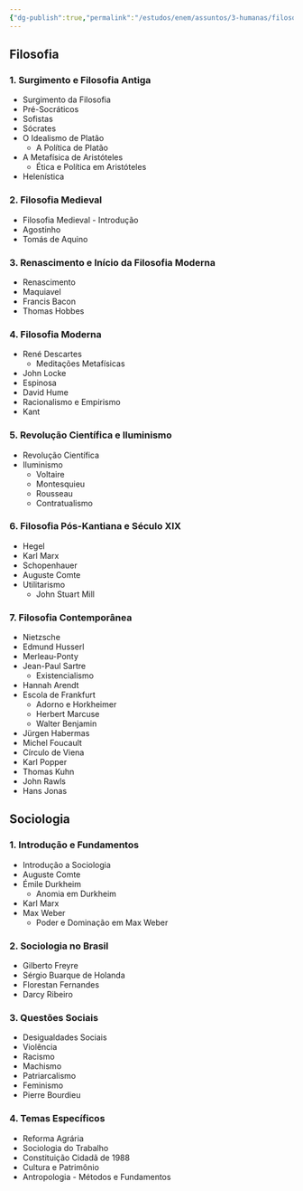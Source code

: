 ```yaml
---
{"dg-publish":true,"permalink":"/estudos/enem/assuntos/3-humanas/filosofia-e-sociologia/","updated":"2025-03-08T18:09:44.604-03:00"}
---
```


## Filosofia

### 1. Surgimento e Filosofia Antiga

- Surgimento da Filosofia
- Pré-Socráticos
- Sofistas
- Sócrates
- O Idealismo de Platão
	- A Política de Platão
- A Metafísica de Aristóteles
	- Ética e Política em Aristóteles
- Helenística

### 2. Filosofia Medieval

- Filosofia Medieval - Introdução
- Agostinho
- Tomás de Aquino

### 3. Renascimento e Início da Filosofia Moderna

- Renascimento
- Maquiavel
- Francis Bacon
- Thomas Hobbes

### 4. Filosofia Moderna

- René Descartes
  - Meditações Metafísicas
- John Locke
- Espinosa
- David Hume
- Racionalismo e Empirismo
- Kant

### 5. Revolução Científica e Iluminismo

- Revolução Científica
- Iluminismo
	- Voltaire
	- Montesquieu
	- Rousseau
	- Contratualismo

### 6. Filosofia Pós-Kantiana e Século XIX

- Hegel
- Karl Marx
- Schopenhauer
- Auguste Comte
- Utilitarismo
	- John Stuart Mill

### 7. Filosofia Contemporânea

- Nietzsche
- Edmund Husserl
- Merleau-Ponty
- Jean-Paul Sartre
	- Existencialismo
- Hannah Arendt
- Escola de Frankfurt
	- Adorno e Horkheimer
	- Herbert Marcuse
	- Walter Benjamin
- Jürgen Habermas
- Michel Foucault
- Círculo de Viena
- Karl Popper
- Thomas Kuhn
- John Rawls
- Hans Jonas

## Sociologia

### 1. Introdução e Fundamentos

- Introdução a Sociologia
- Auguste Comte
- Émile Durkheim
	- Anomia em Durkheim
- Karl Marx
- Max Weber
	- Poder e Dominação em Max Weber

### 2. Sociologia no Brasil

- Gilberto Freyre
- Sérgio Buarque de Holanda
- Florestan Fernandes
- Darcy Ribeiro

### 3. Questões Sociais

- Desigualdades Sociais
- Violência
- Racismo
- Machismo
- Patriarcalismo
- Feminismo
- Pierre Bourdieu

### 4. Temas Específicos

- Reforma Agrária
- Sociologia do Trabalho
- Constituição Cidadã de 1988
- Cultura e Patrimônio
- Antropologia - Métodos e Fundamentos
